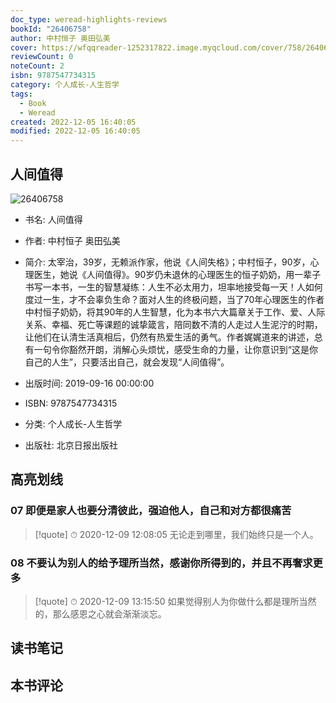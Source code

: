 ```yaml
---
doc_type: weread-highlights-reviews
bookId: "26406758"
author: 中村恒子 奥田弘美
cover: https://wfqqreader-1252317822.image.myqcloud.com/cover/758/26406758/t7_26406758.jpg
reviewCount: 0
noteCount: 2
isbn: 9787547734315
category: 个人成长-人生哲学
tags:
  - Book
  - Weread
created: 2022-12-05 16:40:05
modified: 2022-12-05 16:40:05
---
```


## 人间值得

![26406758](https://wfqqreader-1252317822.image.myqcloud.com/cover/758/26406758/t7_26406758.jpg)
- 书名: 人间值得
- 作者: 中村恒子 奥田弘美
- 简介:     太宰治，39岁，无赖派作家，他说《人间失格》；中村恒子，90岁，心理医生，她说《人间值得》。90岁仍未退休的心理医生的恒子奶奶，用一辈子书写一本书，一生的智慧凝练：人生不必太用力，坦率地接受每一天！人如何度过一生，才不会辜负生命？面对人生的终极问题，当了70年心理医生的作者中村恒子奶奶，将其90年的人生智慧，化为本书六大篇章关于工作、爱、人际关系、幸福、死亡等课题的诚挚箴言，陪同数不清的人走过人生泥泞的时期，让他们在认清生活真相后，仍然有热爱生活的勇气。作者娓娓道来的讲述，总有一句令你豁然开朗，消解心头烦忧，感受生命的力量，让你意识到“这是你自己的人生”，只要活出自己，就会发现“人间值得”。

- 出版时间: 2019-09-16 00:00:00
- ISBN: 9787547734315
- 分类: 个人成长-人生哲学
- 出版社: 北京日报出版社

## 高亮划线

### 07 即便是家人也要分清彼此，强迫他人，自己和对方都很痛苦


> [!quote] ⏱ 2020-12-09 12:08:05
> 无论走到哪里，我们始终只是一个人。
 


### 08 不要认为别人的给予理所当然，感谢你所得到的，并且不再奢求更多


> [!quote] ⏱ 2020-12-09 13:15:50
> 如果觉得别人为你做什么都是理所当然的，那么感恩之心就会渐渐淡忘。
 



## 读书笔记


## 本书评论

